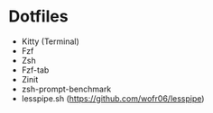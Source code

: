 # Dotfiles

- Kitty (Terminal)
- Fzf
- Zsh
- Fzf-tab
- Zinit
- zsh-prompt-benchmark
- lesspipe.sh (<https://github.com/wofr06/lesspipe>)
